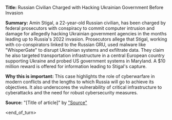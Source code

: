 **Title:** Russian Civilian Charged with Hacking Ukrainian Government Before Invasion

**Summary:**  Amin Stigal, a 22-year-old Russian civilian, has been charged by federal prosecutors with conspiracy to commit computer intrusion and damage for allegedly hacking Ukrainian government agencies in the months leading up to Russia's 2022 invasion. Prosecutors allege that Stigal, working with co-conspirators linked to the Russian GRU, used malware like "WhisperGate" to disrupt Ukrainian systems and exfiltrate data. They claim he also targeted transportation infrastructure in a central European country supporting Ukraine and probed US government systems in Maryland. A $10 million reward is offered for information leading to Stigal's capture.

**Why this is important:** This case highlights the role of cyberwarfare in modern conflicts and the lengths to which Russia will go to achieve its objectives. It also underscores the vulnerability of critical infrastructure to cyberattacks and the need for robust cybersecurity measures.

**Source:** "[Title of article]" by ["Source"](https://www.justice.gov/opa/pr/russian-national-charged-conspiracy-commit-computer-intrusion-and-damage-connection-ukraine) 



<end_of_turn>